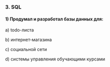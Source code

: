 ### 3. SQL

#### 1) Продумал и разработал базы данных для:

a) todo-листа

b) интернет-магазина

c) социальной сети

d) системы управления обучающими курсами

